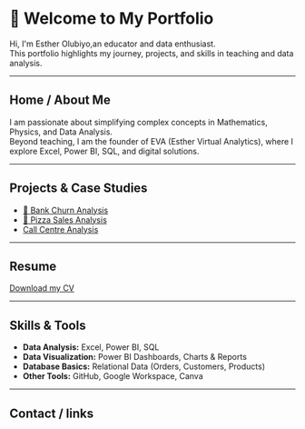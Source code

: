 # 👋 Welcome to My Portfolio  
Hi, I'm Esther Olubiyo,an educator and data enthusiast.  
This portfolio highlights my journey, projects, and skills in teaching and data analysis.  

---

## Home / About Me  
I am passionate about simplifying complex concepts in Mathematics, Physics, and Data Analysis.  
Beyond teaching, I am the founder of EVA (Esther Virtual Analytics), where I explore Excel, Power BI, SQL, and digital solutions.  

---

## Projects & Case Studies  
- [🏦 Bank Churn Analysis](https://github.com/EstherOlubiyo/Bank-Churn-Analysis)  
- [🍕 Pizza Sales Analysis](https://github.com/EstherOlubiyo/Pizza-Sales-Analysis)  
- [Call Centre Analysis](https://github.com/EstherOlubiyo/Call-Centre-Analysis-PwC)

---

## Resume  
[Download my CV](https://github.com/EstherOlubiyo/EstherOlubiyo.github.io/blob/main/ESTHER%20YETUNDE%20OLUBIYO%20CV.pdf)

---

## Skills & Tools
- **Data Analysis:** Excel, Power BI, SQL
- **Data Visualization:** Power BI Dashboards, Charts & Reports  
- **Database Basics:** Relational Data (Orders, Customers, Products)  
- **Other Tools:** GitHub, Google Workspace, Canva

---

## Contact / links 
